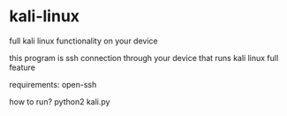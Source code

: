 # kali-linux
full kali linux functionality on your device

this program is ssh connection through your device that runs kali linux full feature


requirements:
open-ssh

how to run?
python2 kali.py
